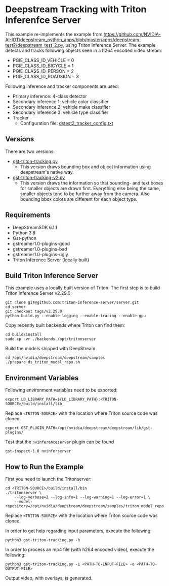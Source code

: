 # Deepstream Tracking with Triton Inferenfce Server

This example re-implements the example from https://github.com/NVIDIA-AI-IOT/deepstream_python_apps/blob/master/apps/deepstream-test2/deepstream_test_2.py, using Triton
Inference Server. The example detects and tracks following objects seen in a h264 encoded video stream:

* PGIE_CLASS_ID_VEHICLE = 0
* PGIE_CLASS_ID_BICYCLE = 1
* PGIE_CLASS_ID_PERSON = 2
* PGIE_CLASS_ID_ROADSIGN = 3

Following inference and tracker components are used:

* Primary inference: 4-class detector
* Secondary inference 1: vehicle color classifier
* Secondary inference 2: vehicle make classifier
* Secondary inference 3: vehicle type classifier
* Tracker
  * Configuration file: [dstest2_tracker_config.txt](dstest2_tracker_config.txt)

## Versions

There are two versions:
* [gst-triton-tracking.py](gst-triton-tracking.py)
  * This version draws bounding box and object information using deepstream's native way.
* [gst-triton-tracking-v2.py](gst-triton-tracking-v2.py)
  * This version draws the information so that bounding- and text boxes for smaller objects are drawn first. 
  Everything else being the same, smaller objects tend to be further away from the camera. Also bounding bbox colors are different for each object type.

## Requirements

* DeepStreamSDK 6.1.1
* Python 3.8
* Gst-python
* gstreamer1.0-plugins-good
* gstreamer1.0-plugins-bad
* gstreamer1.0-plugins-ugly
* Triton Inference Server (locally built)

## Build Triton Inference Server

This example uses a locally built version of Triton. The first step is to build Triton Inference Server v2.29.0:

```
git clone git@github.com:triton-inference-server/server.git
cd server
git checkout tags/v2.29.0
python build.py --enable-logging --enable-tracing --enable-gpu
```

Copy recently built backends where Triton can find them:

```
cd build/install
sudo cp -vr ./backends /opt/tritonserver
```

Build the models shipped with DeepStream

```
cd /opt/nvidia/deepstream/deepstream/samples
./prepare_ds_triton_model_repo.sh
```

## Environment Variables

Following environment variables need to be exported:

```
export LD_LIBRARY_PATH=${LD_LIBRARY_PATH}:<TRITON-SOURCE>/build/install/lib
```

Replace `<TRITON-SOURCE>` with the location where Triton source code was cloned.

```
export GST_PLUGIN_PATH=/opt/nvidia/deepstream/deepstream/lib/gst-plugins/
```

Test that the `nvinferenceserver` plugin can be found

```
gst-inspect-1.0 nvinferserver
```

## How to Run the Example

First you need to launch the Tritonserver:

```
cd <TRITON-SOURCE>/build/install/bin
./tritonserver \
    --log-verbose=2 --log-info=1 --log-warning=1 --log-error=1 \
    --model-repository=/opt/nvidia/deepstream/deepstream/samples/triton_model_repo
```

Replace `<TRITON-SOURCE>` with the location where Triton source code was cloned.

In order to get help regarding input parameters, execute the following:

`python3 gst-triton-tracking.py -h`

In order to process an mp4 file (with h264 encoded video), execute the following:

`python3 gst-triton-tracking.py -i <PATH-TO-INPUT-FILE> -o <PATH-TO-OUTPUT-FILE>`

Output video, with overlays, is generated.
